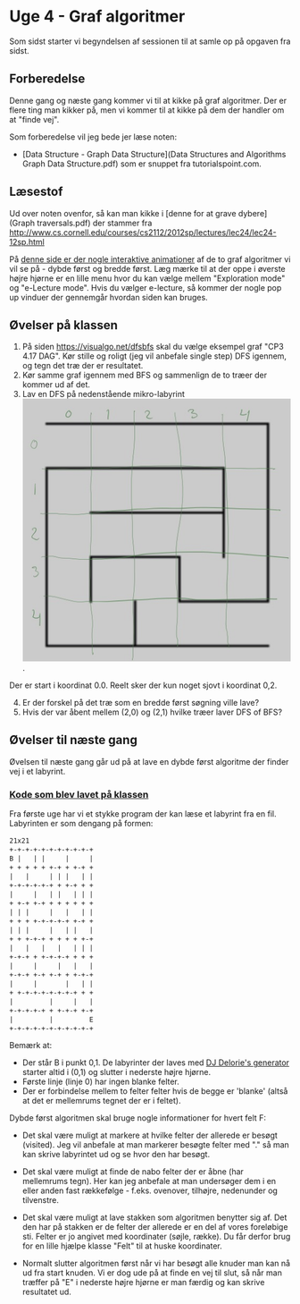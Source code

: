 # Uge 4 - Graf algoritmer

Som sidst starter vi begyndelsen af sessionen til at samle op på opgaven fra sidst. 

## Forberedelse
Denne gang og næste gang kommer vi til at kikke på graf algoritmer. Der er flere ting man kikker på, men vi kommer til at kikke på dem der handler om at "finde vej".

Som forberedelse vil jeg bede jer læse noten:

* [Data Structure - Graph Data Structure](Data Structures and Algorithms Graph Data Structure.pdf) som er snuppet fra tutorialspoint.com.

## Læsestof
Ud over noten ovenfor, så kan man kikke i [denne for at grave dybere](Graph traversals.pdf) der stammer fra http://www.cs.cornell.edu/courses/cs2112/2012sp/lectures/lec24/lec24-12sp.html

På [denne side er der nogle interaktive animationer](https://visualgo.net/dfsbfs) af de to graf algoritmer vi vil se på - dybde først og bredde først. Læg mærke til at der oppe i øverste højre hjørne er en lille menu hvor du kan vælge mellem "Exploration mode" og "e-Lecture mode". Hvis du vælger e-lecture, så kommer der nogle pop up vinduer der gennemgår hvordan siden kan bruges.


## Øvelser på klassen
1. På siden <https://visualgo.net/dfsbfs> skal du vælge eksempel graf "CP3 4.17 DAG". Kør stille og roligt (jeg vil anbefale single step) DFS igennem, og tegn det træ der er resultatet. 
2. Kør samme graf igennem med BFS og sammenlign de to træer der kommer ud af det.
3. Lav en DFS på nedenstående mikro-labyrint
![](micromaze.jpg). 

Der er start i koordinat 0.0. Reelt sker der kun noget sjovt i koordinat 0,2. 

4. Er der forskel på det træ som en bredde først søgning ville lave?
5. Hvis der var åbent mellem (2,0) og (2,1) hvilke træer laver DFS of BFS?

## Øvelser til næste gang
Øvelsen til næste gang går ud på at lave en dybde først algoritme der finder vej i et labyrint.

### [Kode som blev lavet på klassen](https://github.com/cphbusinessAUVidrProg/uge4opgaveKoe)

Fra første uge har vi et stykke program der kan læse et labyrint fra en fil. Labyrinten er som dengang på formen:

```
21x21
+-+-+-+-+-+-+-+-+-+-+
B |   | |     |     |
+ + + + + +-+ + +-+ +
|   |     | | |   | |
+-+-+-+-+-+ + +-+ + +
|     |   | |   | | |
+ +-+ +-+ + + + + + +
| | |     |   |   | |
+ + + +-+-+-+-+ +-+ +
| | |     |   | |   |
+ + +-+-+ + + + + +-+
|   |   |   |   | | |
+-+-+ + +-+-+-+ + + +
|     |     |   |   |
+-+-+ +-+ +-+ + +-+-+
|     |       |   | |
+ +-+-+-+-+-+-+-+ + +
|         |     |   |
+-+-+-+-+ + +-+-+ +-+
|         |         E
+-+-+-+-+-+-+-+-+-+-+
```

Bemærk at:

* Der står B i punkt 0,1. De labyrinter der laves med [DJ Delorie's generator](http://www.delorie.com/game-room/mazes/genmaze.cgi) starter altid i (0,1) og slutter i nederste højre hjørne.
* Første linje (linje 0) har ingen blanke felter. 
* Der er forbindelse mellem to felter felter hvis de begge er 'blanke' (altså at det er mellemrums tegnet der er i feltet).

Dybde først algoritmen skal bruge nogle informationer for hvert felt F:

* Det skal være muligt at markere at hvilke felter der allerede er besøgt (visited). Jeg vil anbefale at man markerer besøgte felter med "." så man kan skrive labyrintet ud og se hvor den har besøgt.

* Det skal være muligt at finde de nabo felter der er åbne (har mellemrums tegn). Her kan jeg anbefale at man undersøger dem i en eller anden fast rækkefølge - f.eks. ovenover, tilhøjre, nedenunder og tilvenstre.

* Det skal være muligt at lave stakken som algoritmen benytter sig af. Det den har på stakken er de felter der allerede er en del af vores foreløbige sti. Felter er jo angivet med koordinater (søjle, række). Du får derfor brug for en lille hjælpe klasse "Felt" til at huske koordinater.

* Normalt slutter algoritmen først når vi har besøgt alle knuder man kan nå ud fra start knuden. Vi er dog ude på at finde en vej til slut, så når man træffer på "E" i nederste højre hjørne er man færdig og kan skrive resultatet ud.





